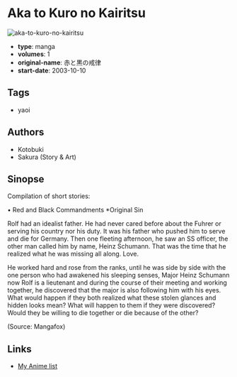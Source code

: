 # Aka to Kuro no Kairitsu

![aka-to-kuro-no-kairitsu](https://cdn.myanimelist.net/images/manga/2/20365.jpg)

-   **type**: manga
-   **volumes**: 1
-   **original-name**: 赤と黒の戒律
-   **start-date**: 2003-10-10

## Tags

-   yaoi

## Authors

-   Kotobuki
-   Sakura (Story & Art)

## Sinopse

Compilation of short stories:

• Red and Black Commandments
\*Original Sin

Rolf had an idealist father. He had never cared before about the Fuhrer or serving his country nor his duty. It was his father who pushed him to serve and die for Germany. Then one fleeting afternoon, he saw an SS officer, the other man called him by name, Heinz Schumann. That was the time that he realized what he was missing all along. Love.

He worked hard and rose from the ranks, until he was side by side with the one person who had awakened his sleeping senses, Major Heinz Schumann now Rolf is a lieutenant and during the course of their meeting and working together, he discovered that the major is also following him with his eyes. What would happen if they both realized what these stolen glances and hidden looks mean? What will happen to them if they were discovered? Would they be willing to die together or die because of the other?

(Source: Mangafox)

## Links

-   [My Anime list](https://myanimelist.net/manga/14280/Aka_to_Kuro_no_Kairitsu)
